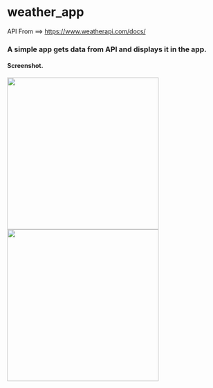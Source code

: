 # weather_app

API From ==> https://www.weatherapi.com/docs/

### A simple app gets data from API and displays it in the app.

#### Screenshot.

<img src="https://user-images.githubusercontent.com/85505451/157421837-aee61721-8af4-46b4-8e95-f1841dc68c9f.png" width="350"> <img src="https://user-images.githubusercontent.com/85505451/157422558-89d5d824-4843-4bc3-aa7b-75b965993834.png" width="350">

<!-- ![11](https://user-images.githubusercontent.com/85505451/157421837-aee61721-8af4-46b4-8e95-f1841dc68c9f.png) -->

<!-- ![22](https://user-images.githubusercontent.com/85505451/157422558-89d5d824-4843-4bc3-aa7b-75b965993834.png) -->


